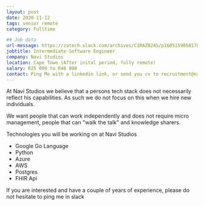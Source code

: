 ```yaml
---
layout: post
date: 2020-11-12
tags: senior remote
category: Fulltime

## Job data
url-message: https://zatech.slack.com/archives/C1RAZB24S/p1605159058170000
jobtitle: Intermediate Software Engineer
company: Navi Studios
location: Cape Town (After inital period, fully remote)
salary: R25 000 to R40 000
contact: Ping Me with a linkedin link, or send you cv to recruitment@navistudios.co.za
---
```


At Navi Studios we believe that a persons tech stack does not necessarily reflect his capabilities. As such we do not focus on this when we hire new individuals.

We want people that can work independently and does not require micro management, people that can "walk the talk" and knowledge sharers.

Technologies you will be working on at Navi Studios

- Google Go Language
- Python
- Azure
- AWS
- Postgres
- FHIR Api

If you are interested and have a couple of years of experience, please do not hesitate to ping me in slack
